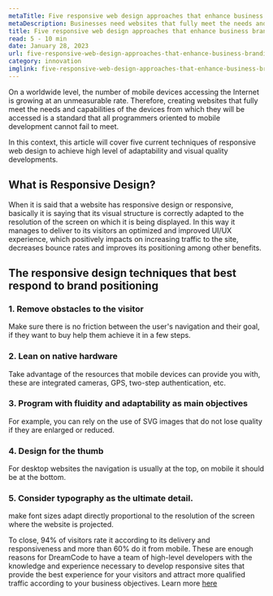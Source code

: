 ```yaml
---
metaTitle: Five responsive web design approaches that enhance business branding
metaDescription: Businesses need websites that fully meet the needs and capabilities of the devices from which their customers access them. This is a standard that all programmers oriented to mobile development cannot fail to meet
title: Five responsive web design approaches that enhance business branding
read: 5 - 10 min
date: January 28, 2023
url: five-responsive-web-design-approaches-that-enhance-business-branding
category: innovation
imglink: five-responsive-web-design-approaches-that-enhance-business-branding.jpg
---
```


On a worldwide level, the number of mobile devices accessing the Internet is growing at an unmeasurable rate. Therefore, creating websites that fully meet the needs and capabilities of the devices from which they will be accessed is a standard that all programmers oriented to mobile development cannot fail to meet.

In this context, this article will cover five current techniques of responsive web design to achieve high level of adaptability and visual quality developments.

## What is Responsive Design?

When it is said that a website has responsive design or responsive, basically it is saying that its visual structure is correctly adapted to the resolution of the screen on which it is being displayed. In this way it manages to deliver to its visitors an optimized and improved UI/UX experience, which positively impacts on increasing traffic to the site, decreases bounce rates and improves its positioning among other benefits.

## The responsive design techniques that best respond to brand positioning

### 1. Remove obstacles to the visitor

Make sure there is no friction between the user's navigation and their goal, if they want to buy help them achieve it in a few steps.

### 2. Lean on native hardware

Take advantage of the resources that mobile devices can provide you with, these are integrated cameras, GPS, two-step authentication, etc.

### 3. Program with fluidity and adaptability as main objectives

For example, you can rely on the use of SVG images that do not lose quality if they are enlarged or reduced.

### 4. Design for the thumb

For desktop websites the navigation is usually at the top, on mobile it should be at the bottom.

### 5. Consider typography as the ultimate detail.

make font sizes adapt directly proportional to the resolution of the screen where the website is projected.

To close, 94% of visitors rate it according to its delivery and responsiveness and more than 60% do it from mobile. These are enough reasons for DreamCode to have a team of high-level developers with the knowledge and experience necessary to develop responsive sites that provide the best experience for your visitors and attract more qualified traffic according to your business objectives. Learn more [here](https://www.dreamcodesoft.com/services)
